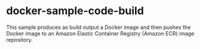 # docker-sample-code-build
 This sample produces as build output a Docker image and then pushes the Docker image to an Amazon Elastic Container Registry (Amazon ECR) image repository. 
